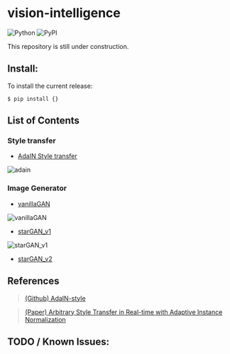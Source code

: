 # vision-intelligence
![Python](https://img.shields.io/badge/python-3.8%20%7C%203.9-blue)
![PyPI](https://badge.fury.io/py/tensorflow.svg)

This repository is still under construction.

## Install:
To install the current release:

```shell
$ pip install {}
```

## List of Contents

### Style transfer

* [AdaIN Style transfer](https://github.com/takhyun12/vision-intelligence/tree/main/Style-transfer)

![adain](https://user-images.githubusercontent.com/41291493/132440767-673332f9-6ec9-4fb9-aca6-236e4df64198.png)

### Image Generator

* [vanillaGAN](https://github.com/takhyun12/vision-intelligence/tree/main/Generator/vanillaGAN)
  
![vanillaGAN](https://user-images.githubusercontent.com/41291493/132628264-acc8ecbd-e6dd-4fe7-8847-9beda2171c09.png)

* [starGAN_v1](https://github.com/takhyun12/vision-intelligence/tree/main/Generator/starGAN/v1)
  
![starGAN_v1](https://user-images.githubusercontent.com/41291493/132783716-9a0c0c8d-cd45-485e-97e6-302aed760abe.png)

* [starGAN_v2](https://github.com/takhyun12/vision-intelligence/tree/main/Generator/starGAN/v2)

## References
> [(Github) AdaIN-style](https://github.com/xunhuang1995/AdaIN-style)

> [(Paper) Arbitrary Style Transfer in Real-time with Adaptive Instance Normalization](https://arxiv.org/abs/1703.06868)


## TODO / Known Issues:
